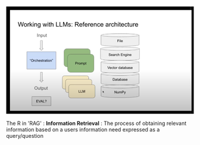 

![](RAG%20Basics-image-1.png)


The R in  'RAG' : **Information Retrieval** : The process of obtaining relevant information based on a users information need expressed as a query/question







